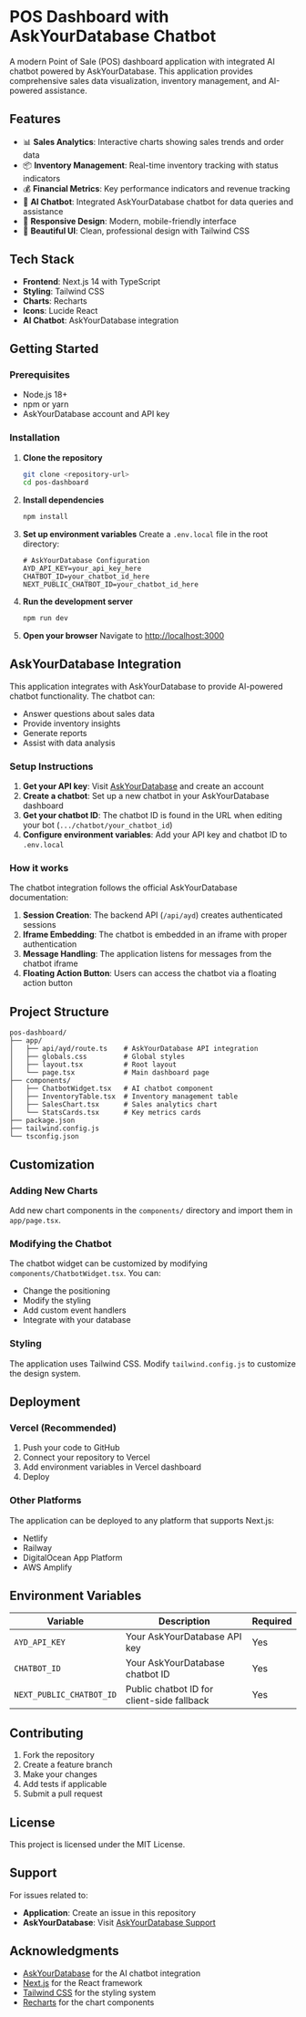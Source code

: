# POS Dashboard with AskYourDatabase Chatbot

A modern Point of Sale (POS) dashboard application with integrated AI chatbot powered by AskYourDatabase. This application provides comprehensive sales data visualization, inventory management, and AI-powered assistance.

## Features

- 📊 **Sales Analytics**: Interactive charts showing sales trends and order data
- 📦 **Inventory Management**: Real-time inventory tracking with status indicators
- 💰 **Financial Metrics**: Key performance indicators and revenue tracking
- 🤖 **AI Chatbot**: Integrated AskYourDatabase chatbot for data queries and assistance
- 📱 **Responsive Design**: Modern, mobile-friendly interface
- 🎨 **Beautiful UI**: Clean, professional design with Tailwind CSS

## Tech Stack

- **Frontend**: Next.js 14 with TypeScript
- **Styling**: Tailwind CSS
- **Charts**: Recharts
- **Icons**: Lucide React
- **AI Chatbot**: AskYourDatabase integration

## Getting Started

### Prerequisites

- Node.js 18+ 
- npm or yarn
- AskYourDatabase account and API key

### Installation

1. **Clone the repository**
   ```bash
   git clone <repository-url>
   cd pos-dashboard
   ```

2. **Install dependencies**
   ```bash
   npm install
   ```

3. **Set up environment variables**
   Create a `.env.local` file in the root directory:
   ```env
   # AskYourDatabase Configuration
   AYD_API_KEY=your_api_key_here
   CHATBOT_ID=your_chatbot_id_here
   NEXT_PUBLIC_CHATBOT_ID=your_chatbot_id_here
   ```

4. **Run the development server**
   ```bash
   npm run dev
   ```

5. **Open your browser**
   Navigate to [http://localhost:3000](http://localhost:3000)

## AskYourDatabase Integration

This application integrates with AskYourDatabase to provide AI-powered chatbot functionality. The chatbot can:

- Answer questions about sales data
- Provide inventory insights
- Generate reports
- Assist with data analysis

### Setup Instructions

1. **Get your API key**: Visit [AskYourDatabase](https://www.askyourdatabase.com) and create an account
2. **Create a chatbot**: Set up a new chatbot in your AskYourDatabase dashboard
3. **Get your chatbot ID**: The chatbot ID is found in the URL when editing your bot (`.../chatbot/your_chatbot_id`)
4. **Configure environment variables**: Add your API key and chatbot ID to `.env.local`

### How it works

The chatbot integration follows the official AskYourDatabase documentation:

1. **Session Creation**: The backend API (`/api/ayd`) creates authenticated sessions
2. **Iframe Embedding**: The chatbot is embedded in an iframe with proper authentication
3. **Message Handling**: The application listens for messages from the chatbot iframe
4. **Floating Action Button**: Users can access the chatbot via a floating action button

## Project Structure

```
pos-dashboard/
├── app/
│   ├── api/ayd/route.ts    # AskYourDatabase API integration
│   ├── globals.css         # Global styles
│   ├── layout.tsx          # Root layout
│   └── page.tsx            # Main dashboard page
├── components/
│   ├── ChatbotWidget.tsx   # AI chatbot component
│   ├── InventoryTable.tsx  # Inventory management table
│   ├── SalesChart.tsx      # Sales analytics chart
│   └── StatsCards.tsx      # Key metrics cards
├── package.json
├── tailwind.config.js
└── tsconfig.json
```

## Customization

### Adding New Charts
Add new chart components in the `components/` directory and import them in `app/page.tsx`.

### Modifying the Chatbot
The chatbot widget can be customized by modifying `components/ChatbotWidget.tsx`. You can:
- Change the positioning
- Modify the styling
- Add custom event handlers
- Integrate with your database

### Styling
The application uses Tailwind CSS. Modify `tailwind.config.js` to customize the design system.

## Deployment

### Vercel (Recommended)
1. Push your code to GitHub
2. Connect your repository to Vercel
3. Add environment variables in Vercel dashboard
4. Deploy

### Other Platforms
The application can be deployed to any platform that supports Next.js:
- Netlify
- Railway
- DigitalOcean App Platform
- AWS Amplify

## Environment Variables

| Variable | Description | Required |
|----------|-------------|----------|
| `AYD_API_KEY` | Your AskYourDatabase API key | Yes |
| `CHATBOT_ID` | Your AskYourDatabase chatbot ID | Yes |
| `NEXT_PUBLIC_CHATBOT_ID` | Public chatbot ID for client-side fallback | Yes |

## Contributing

1. Fork the repository
2. Create a feature branch
3. Make your changes
4. Add tests if applicable
5. Submit a pull request

## License

This project is licensed under the MIT License.

## Support

For issues related to:
- **Application**: Create an issue in this repository
- **AskYourDatabase**: Visit [AskYourDatabase Support](https://www.askyourdatabase.com/docs)

## Acknowledgments

- [AskYourDatabase](https://www.askyourdatabase.com) for the AI chatbot integration
- [Next.js](https://nextjs.org) for the React framework
- [Tailwind CSS](https://tailwindcss.com) for the styling system
- [Recharts](https://recharts.org) for the chart components 